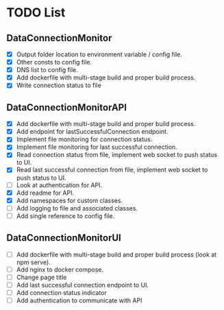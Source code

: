 # TODO List

## DataConnectionMonitor

- [x] Output folder location to environment variable / config file.
- [x] Other consts to config file.
- [x] DNS list to config file.
- [x] Add dockerfile with multi-stage build and proper build process.
- [x] Write connection status to file

## DataConnectionMonitorAPI

- [x] Add dockerfile with multi-stage build and proper build process.
- [x] Add endpoint for lastSuccessfulConnection endpoint.
- [x] Implement file monitoring for connection status.
- [x] Implement file monitoring for last successful connection.
- [x] Read connection status from file, implement web socket to push status to UI.
- [x] Read last successful connection from file, implement web socket to push status to UI.
- [ ] Look at authentication for API.
- [x] Add readme for API.
- [x] Add namespaces for custom classes.
- [ ] Add logging to file and associated classes.
- [ ] Add single reference to config file.

## DataConnectionMonitorUI

- [ ] Add dockerfile with multi-stage build and proper build process (look at npm serve).
- [ ] Add nginx to docker compose.
- [ ] Change page title
- [ ] Add last successful connection endpoint to UI.
- [ ] Add connection status indicator
- [ ] Add authentication to communicate with API